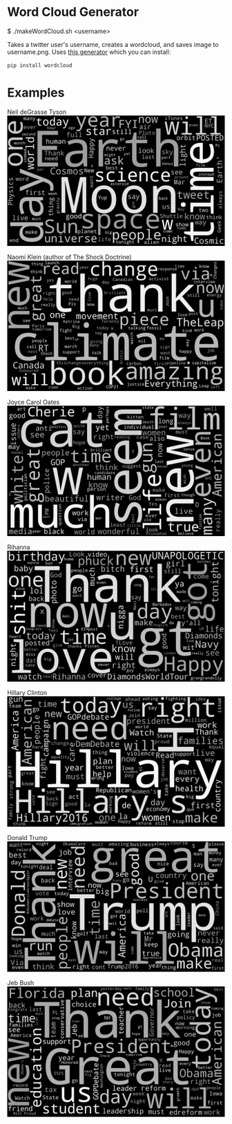 # Word Cloud Generator

$ ./makeWordCloud.sh \<username\>

Takes a twitter user's username, creates a wordcloud, and saves image to username.png. Uses [this generator](https://github.com/amueller/word_cloud) which you can install: 

```
pip install wordcloud
```

# Examples
Neil deGrasse Tyson
![neil tyson](https://github.com/araval/Twitter-Word-Cloud-Generator/blob/master/images/neiltyson.png)

Naomi Klein (author of The Shock Doctrine)
![naomi klein](https://github.com/araval/Twitter-Word-Cloud-Generator/blob/master/images/naomiaklein.png)

Joyce Carol Oates
![hc](https://github.com/araval/Twitter-Word-Cloud-Generator/blob/master/images/joycecaroloates.png)

Rihanna
![rihanna](https://github.com/araval/Twitter-Word-Cloud-Generator/blob/master/images/rihanna.png)

Hillary Clinton
![hc](https://github.com/araval/Twitter-Word-Cloud-Generator/blob/master/images/hillaryclinton.png)

Donald Trump
![trump](https://github.com/araval/Twitter-Word-Cloud-Generator/blob/master/images/realdonaldtrump.png)

Jeb Bush
![jebbush](https://github.com/araval/Twitter-Word-Cloud-Generator/blob/master/images/jebbush.png)

